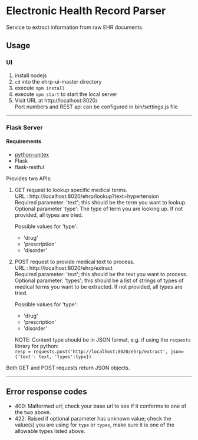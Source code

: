 # Electronic Health Record Parser
Service to extract information from raw EHR documents.

## Usage
### UI
1. install nodejs
2. `cd` into the ehrp-ui-master directory
3. execute `npm install`
4. execute `npm start` to start the local server
5. Visit URL at http://localhost:3020/<br>
Port numbers and REST api can be configured in bin/settings.js file
___
### Flask Server
#### Requirements
* [python-unitex](https://github.com/patwat/python-unitex)
* Flask
* flask-restful

Provides two APIs:
  1. GET request to lookup specific medical terms.<br>
    URL : http://localhost:8020/ehrp/lookup?text=hypertension<br>
    Required parameter: 'text'; this should be the term you want to lookup.<br>
    Optional parameter 'type': The type of term you are looking up. If not provided, all types are tried.
    
      Possible values for 'type':
        * 'drug'
        * 'prescription'
        * 'disorder'

  2. POST request to provide medical text to process.<br>
    URL : http://localhost:8020/ehrp/extract<br>
    Required parameter: 'text'; this should be the text you want to process.<br>
    Optional parameter: 'types'; this should be a list of strings of types of medical terms you want to be extracted. If not
    provided, all types are tried.
    
      Possible values for 'type':
        * 'drug'
        * 'prescription'
        * 'disorder'
        
      NOTE: Content type should be in JSON format, e.g. if using the `requests` library for python:<br>
    `resp = requests.post('http://localhost:8020/ehrp/extract', json={'text': text, 'types':type})`

Both GET and POST requests return JSON objects.
___
## Error response codes
* 400: Malformed url; check your base url to see if it conforms to one of the two above.
* 422: Raised if optional parameter has unknown value; check the value(s) you are using for `type` or `types`, make sure it is one of the allowable types listed above.
